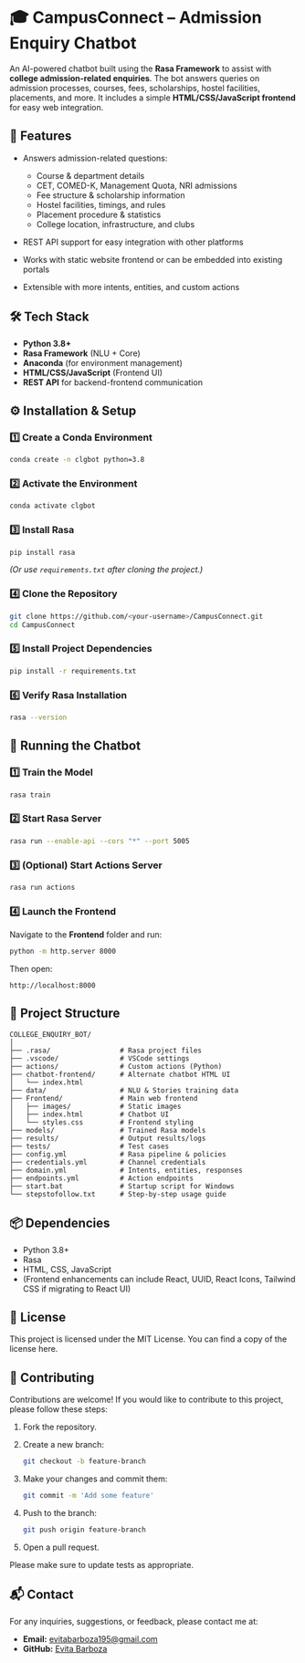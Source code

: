 # 🎓 CampusConnect – Admission Enquiry Chatbot

An AI-powered chatbot built using the **Rasa Framework** to assist with **college admission-related enquiries**.
The bot answers queries on admission processes, courses, fees, scholarships, hostel facilities, placements, and more.
It includes a simple **HTML/CSS/JavaScript frontend** for easy web integration.


## 📌 Features

* Answers admission-related questions:

  * Course & department details
  * CET, COMED-K, Management Quota, NRI admissions
  * Fee structure & scholarship information
  * Hostel facilities, timings, and rules
  * Placement procedure & statistics
  * College location, infrastructure, and clubs
* REST API support for easy integration with other platforms
* Works with static website frontend or can be embedded into existing portals
* Extensible with more intents, entities, and custom actions


## 🛠 Tech Stack

* **Python 3.8+**
* **Rasa Framework** (NLU + Core)
* **Anaconda** (for environment management)
* **HTML/CSS/JavaScript** (Frontend UI)
* **REST API** for backend-frontend communication


## ⚙️ Installation & Setup

### 1️⃣ Create a Conda Environment

```bash
conda create -n clgbot python=3.8
```

### 2️⃣ Activate the Environment

```bash
conda activate clgbot
```

### 3️⃣ Install Rasa

```bash
pip install rasa
```

*(Or use `requirements.txt` after cloning the project.)*

### 4️⃣ Clone the Repository

```bash
git clone https://github.com/<your-username>/CampusConnect.git
cd CampusConnect
```

### 5️⃣ Install Project Dependencies

```bash
pip install -r requirements.txt
```

### 6️⃣ Verify Rasa Installation

```bash
rasa --version
```


## 🚀 Running the Chatbot

### 1️⃣ Train the Model

```bash
rasa train
```

### 2️⃣ Start Rasa Server

```bash
rasa run --enable-api --cors "*" --port 5005
```

### 3️⃣ (Optional) Start Actions Server

```bash
rasa run actions
```

### 4️⃣ Launch the Frontend

Navigate to the **Frontend** folder and run:

```bash
python -m http.server 8000
```

Then open:

```
http://localhost:8000
```


## 📂 Project Structure

```
COLLEGE_ENQUIRY_BOT/
│
├── .rasa/                 # Rasa project files
├── .vscode/               # VSCode settings
├── actions/               # Custom actions (Python)
├── chatbot-frontend/      # Alternate chatbot HTML UI
│   └── index.html
├── data/                  # NLU & Stories training data
├── Frontend/              # Main web frontend
│   ├── images/            # Static images
│   ├── index.html         # Chatbot UI
│   └── styles.css         # Frontend styling
├── models/                # Trained Rasa models
├── results/               # Output results/logs
├── tests/                 # Test cases
├── config.yml             # Rasa pipeline & policies
├── credentials.yml        # Channel credentials
├── domain.yml             # Intents, entities, responses
├── endpoints.yml          # Action endpoints
├── start.bat              # Startup script for Windows
└── stepstofollow.txt      # Step-by-step usage guide
```


## 📦 Dependencies

* Python 3.8+
* Rasa
* HTML, CSS, JavaScript
* (Frontend enhancements can include React, UUID, React Icons, Tailwind CSS if migrating to React UI)



## 📜 License

This project is licensed under the MIT License. You can find a copy of the license here.



## 🤝 Contributing

Contributions are welcome! If you would like to contribute to this project, please follow these steps:

1. Fork the repository.
2. Create a new branch:

   ```bash
   git checkout -b feature-branch
   ```
3. Make your changes and commit them:

   ```bash
   git commit -m 'Add some feature'
   ```
4. Push to the branch:

   ```bash
   git push origin feature-branch
   ```
5. Open a pull request.

Please make sure to update tests as appropriate.



## 📬 Contact

For any inquiries, suggestions, or feedback, please contact me at:

* **Email:** [evitabarboza195@gmail.com](mailto:evitabarboza195@gmail.com)
* **GitHub:** [Evita Barboza](https://github.com/EvitaBarboza)

